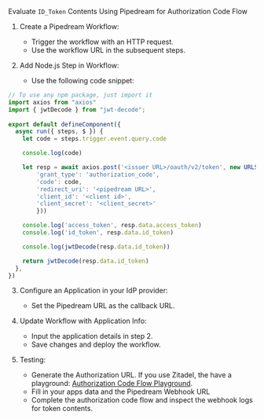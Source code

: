 Evaluate `ID_Token` Contents Using Pipedream for Authorization Code Flow

1. Create a Pipedream Workflow:
    - Trigger the workflow with an HTTP request.
    - Use the workflow URL in the subsequent steps.

2. Add Node.js Step in Workflow:
    - Use the following code snippet:

```javascript
// To use any npm package, just import it
import axios from "axios"
import { jwtDecode } from "jwt-decode";
    
export default defineComponent({
  async run({ steps, $ }) {
    let code = steps.trigger.event.query.code

    console.log(code)

    let resp = await axios.post('<issuer URL>/oauth/v2/token', new URLSearchParams({
        'grant_type': 'authorization_code',
        'code': code,
        'redirect_uri': '<pipedream URL>',
        'client_id': '<client id>',
        'client_secret': '<client_secret>'
        }))

    console.log('access_token', resp.data.access_token)
    console.log('id_token', resp.data.id_token)

    console.log(jwtDecode(resp.data.id_token))

    return jwtDecode(resp.data.id_token)
  },
})
```

3. Configure an Application in your IdP provider:
    - Set the Pipedream URL as the callback URL.

4. Update Workflow with Application Info:
    - Input the application details in step 2.
    - Save changes and deploy the workflow.

5. Testing:
    - Generate the Authorization URL. If you use Zitadel, the have a playground: [Authorization Code Flow Playground](https://zitadel.com/docs/apis/openidoauth/authrequest).
    - Fill in your apps data and the Pipedream Webhook URL
    - Complete the authorization code flow and inspect the webhook logs for token contents.
